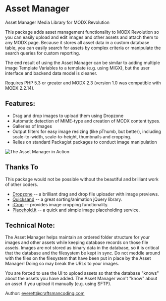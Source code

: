 Asset Manager
=============

Asset Manager Media Library for MODX Revolution

This package adds asset management functionality to MODX Revolution so you can easily upload and edit images and other assets and attach them to any MODX page.  Because it stores all asset data in a custom database table, you can easily search for assets by complex criteria or manipulate the search queries for custom reporting.

The end result of using the Asset Manager can be similar to adding multiple image Template Variables to a template (e.g. using MIGX), but the user interface and backend data model is cleaner.

Requires PHP 5.3 or greater and MODX 2.3 (version 1.0 was compatible with MODX 2.2.14).


## Features:

- Drag and drop images to upload them using Dropzone
- Automatic detection of MIME-type and creation of MODX content types.
- Galleries of Images
- Output filters for easy image resizing (like pThumb, but better), including scale-to-width, scale-to-height, thumbnails and cropping.
- Relies on standard Packagist packages to conduct image manipulation

![The Asset Manager in Action](https://raw.githubusercontent.com/wiki/craftsmancoding/assetmanager/images/asset-manager-tab-w-images.jpg "The Asset Manager in Action")



## Thanks To

This package would not be possible without the beautiful and brilliant work of other coders. 

- [Dropzone](http://www.dropzonejs.com/) -- a brilliant drag and drop file uploader with image previews.
- [Quicksand](http://razorjack.net/quicksand/) -- a great sorting/animation jQuery library.
- [jCrop](http://deepliquid.com/content/Jcrop.html) -- provides image cropping functionality.
- [Placehold.it](http://placehold.it/) -- a quick and simple image placeholding service.


## Technical Note:

The Asset Manager helps maintain an ordered folder structure for your images and other assets while 
keeping database records on those file assets.  Images are not stored as binary data in the database,
so it is critical that the database and the filesystem be kept in sync.  Do not meddle around with the
files on the filesystem that have been put in place by the Asset Manager!  Doing so may break the URLs 
to your images.

You are forced to use the UI to upload assets so that the database "knows" about the assets you have added. The Asset
Manager won't "know" about an asset if you upload it manually (e.g. using SFTP).


Author: everett@craftsmancoding.com